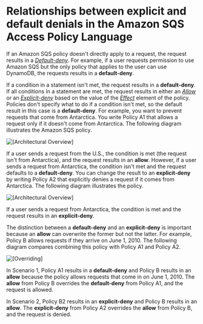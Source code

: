 # Relationships between explicit and default denials in the Amazon SQS Access Policy Language<a name="sqs-creating-custom-policies-relationships-between-explicit-default-denials"></a>

If an Amazon SQS policy doesn't directly apply to a request, the request results in a *[Default-deny](sqs-creating-custom-policies-key-concepts.md#default-deny)*\. For example, if a user requests permission to use Amazon SQS but the only policy that applies to the user can use DynamoDB, the requests results in a **default\-deny**\.

If a condition in a statement isn't met, the request results in a **default\-deny**\. If all conditions in a statement are met, the request results in either an *[Allow](sqs-creating-custom-policies-key-concepts.md#allow)* or an *[Explicit-deny](sqs-creating-custom-policies-key-concepts.md#explicit-deny)* based on the value of the *[Effect](sqs-creating-custom-policies-key-concepts.md#effect)* element of the policy\. Policies don't specify what to do if a condition isn't met, so the default result in this case is a **default\-deny**\. For example, you want to prevent requests that come from Antarctica\. You write Policy A1 that allows a request only if it doesn't come from Antarctica\. The following diagram illustrates the Amazon SQS policy\.

![\[Architectural Overview\]](http://docs.aws.amazon.com/AWSSimpleQueueService/latest/SQSDeveloperGuide/images/sqs-security-custom-policy-allow-request-if-not-from-antarctica.png)

If a user sends a request from the U\.S\., the condition is met \(the request isn't from Antarctica\), and the request results in an **allow**\. However, if a user sends a request from Antarctica, the condition isn't met and the request defaults to a **default\-deny**\. You can change the result to an **explicit\-deny** by writing Policy A2 that explicitly denies a request if it comes from Antarctica\. The following diagram illustrates the policy\.

![\[Architectural Overview\]](http://docs.aws.amazon.com/AWSSimpleQueueService/latest/SQSDeveloperGuide/images/sqs-security-custom-policy-explicitly-deny-request-if-from-antarctica.png)

If a user sends a request from Antarctica, the condition is met and the request results in an **explicit\-deny**\.

The distinction between a **default\-deny** and an **explicit\-deny** is important because an **allow** can overwrite the former but not the latter\. For example, Policy B allows requests if they arrive on June 1, 2010\. The following diagram compares combining this policy with Policy A1 and Policy A2\.

![\[Overriding\]](http://docs.aws.amazon.com/AWSSimpleQueueService/latest/SQSDeveloperGuide/images/sqs-security-custom-policy-compare-allow-request-deny-request-policies-override.png)

In Scenario 1, Policy A1 results in a **default\-deny** and Policy B results in an **allow** because the policy allows requests that come in on June 1, 2010\. The **allow** from Policy B overrides the **default\-deny** from Policy A1, and the request is allowed\.

In Scenario 2, Policy B2 results in an **explicit\-deny** and Policy B results in an **allow**\. The **explicit\-deny** from Policy A2 overrides the **allow** from Policy B, and the request is denied\.